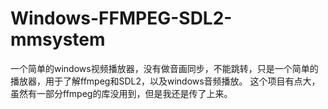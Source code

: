 # Windows-FFMPEG-SDL2-mmsystem
一个简单的windows视频播放器，没有做音画同步，不能跳转，只是一个简单的播放器，用于了解ffmpeg和SDL2，以及windows音频播放。
这个项目有点大，虽然有一部分ffmpeg的库没用到，但是我还是传了上来。

